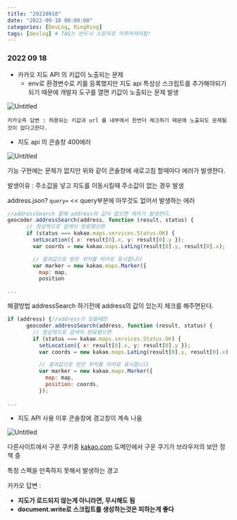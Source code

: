 ```yaml
---
title: "20220918"
date: "2022-09-18 00:00:00"
categories: [DevLog, RingRing]
tags: [devlog] # TAG는 반드시 소문자로 이루어져야함!
---
```


### 2022 09 18

- 카카오 지도 API 의 키값이 노출되는 문제
  - env로 환경변수로 키를 등록했지만 지도 api 특성상 스크립트를 추가해야되기 되기 때문에 개발자 도구를 열면 키값이 노출되는 문제 발생

![Untitled](https://s3-us-west-2.amazonaws.com/secure.notion-static.com/e4603e59-c86a-49ef-a958-4da06b90a8d9/Untitled.png)

`카카오측 답변 : 허용되는 키값과 url 를 내부에서 한번더 체크하기 때문에 노출되도 문제될것이 없다고한다.`

- 지도 api 의 콘솔창 400에러

![Untitled](https://s3-us-west-2.amazonaws.com/secure.notion-static.com/daa3814a-83e2-45be-8d9a-0a375fea6523/Untitled.png)

기능 구현에는 문제가 없지만 위와 같이 콘솔창에 새로고침 할때마다 에러가 발생한다.

발생이유 : 주소값을 넣고 지도를 이동시킬때 주소값이 없는 경우 발생

address.json? `query=` << query부분에 아무것도 없어서 발생하는 에러

```jsx
//addressSearch 할때 address의 값이 없으면 에러가 발생한다.
geocoder.addressSearch(address, function (result, status) {
      // 정상적으로 검색이 완료됐으면
      if (status === kakao.maps.services.Status.OK) {
        setLocation({ x: result[0].x, y: result[0].y });
        var coords = new kakao.maps.LatLng(result[0].y, result[0].x);

        // 결과값으로 받은 위치를 마커로 표시합니다
        var marker = new kakao.maps.Marker({
          map: map,
          position

...
```

해결방법 addressSearch 하기전에 address의 값이 있는지 체크를 해주면된다.

```jsx
if (address) {//address가 있을때만
      geocoder.addressSearch(address, function (result, status) {
        // 정상적으로 검색이 완료됐으면
        if (status === kakao.maps.services.Status.OK) {
          setLocation({ x: result[0].x, y: result[0].y });
          var coords = new kakao.maps.LatLng(result[0].y, result[0].x);

          // 결과값으로 받은 위치를 마커로 표시합니다
          var marker = new kakao.maps.Marker({
            map: map,
            position: coords,
          });

...
```

- 지도 API 사용 이후 콘솔창에 경고창이 계속 나옴

![Untitled](https://s3-us-west-2.amazonaws.com/secure.notion-static.com/05af5ab3-60a8-4bfb-8449-5f5cbc684e6a/Untitled.png)

다른사이트에서 구운 쿠키중 [kakao.com](http://kakao.com) 도메인에서 구운 쿠기가 브라우저의 보안 정책 중

특정 스펙을 만족하지 못해서 발생하는 경고

카카오 답변 :

- **지도가 로드되지 않는게 아니라면, 무시해도 됨**
- **document.write로 스크립트를 생성하는것은 피하는게 좋다**
